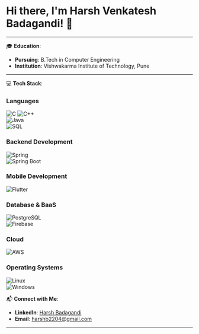 # Hi there, I'm Harsh Venkatesh Badagandi! 👋

---

🎓 **Education**:
- **Pursuing**: B.Tech in Computer Engineering  
- **Institution**: Vishwakarma Institute of Technology, Pune  

---

💻 **Tech Stack**:

### **Languages**
![C](https://img.shields.io/badge/-C-A8B9CC?style=flat-square&logo=c&logoColor=white)
![C++](https://img.shields.io/badge/-C++-00599C?style=flat-square&logo=c%2B%2B&logoColor=white)  
![Java](https://img.shields.io/badge/-Java-007396?style=flat-square&logo=java&logoColor=white)  
![SQL](https://img.shields.io/badge/-SQL-4479A1?style=flat-square&logo=sql&logoColor=white)  

### **Backend Development**
![Spring](https://img.shields.io/badge/-Spring-6DB33F?style=flat-square&logo=spring&logoColor=white)  
![Spring Boot](https://img.shields.io/badge/-Spring%20Boot-6DB33F?style=flat-square&logo=spring-boot&logoColor=white)  

### **Mobile Development**
![Flutter](https://img.shields.io/badge/-Flutter-02569B?style=flat-square&logo=flutter&logoColor=white)  

### **Database & BaaS**
![PostgreSQL](https://img.shields.io/badge/-PostgreSQL-336791?style=flat-square&logo=postgresql&logoColor=white)  
![Firebase](https://img.shields.io/badge/-Firebase-FFCA28?style=flat-square&logo=firebase&logoColor=black)  

### **Cloud**
![AWS](https://img.shields.io/badge/-AWS-FF9900?style=flat-square&logo=amazon-aws&logoColor=black)  

### **Operating Systems**
![Linux](https://img.shields.io/badge/-Linux-FCC624?style=flat-square&logo=linux&logoColor=black)  
![Windows](https://img.shields.io/badge/-Windows-0078D6?style=flat-square&logo=windows&logoColor=white)  


📬 **Connect with Me**:
- **LinkedIn**: [Harsh Badagandi](https://www.linkedin.com/in/harsh-badagandi/)  
- **Email**: harshb2204@gmail.com  

---



